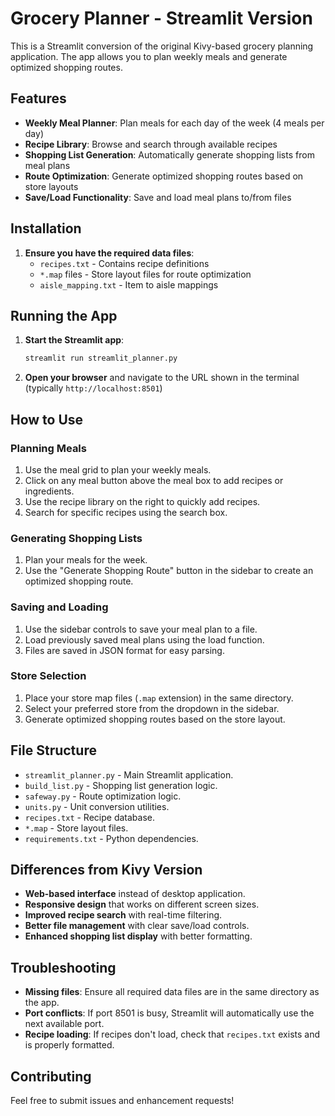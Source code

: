 # Grocery Planner - Streamlit Version

This is a Streamlit conversion of the original Kivy-based grocery planning application. The app allows you to plan weekly meals and generate optimized shopping routes.

## Features

- **Weekly Meal Planner**: Plan meals for each day of the week (4 meals per day)
- **Recipe Library**: Browse and search through available recipes
- **Shopping List Generation**: Automatically generate shopping lists from meal plans
- **Route Optimization**: Generate optimized shopping routes based on store layouts
- **Save/Load Functionality**: Save and load meal plans to/from files

## Installation

1. **Ensure you have the required data files**:
   - `recipes.txt` - Contains recipe definitions
   - `*.map` files - Store layout files for route optimization
   - `aisle_mapping.txt` - Item to aisle mappings

## Running the App

1. **Start the Streamlit app**:
   ```bash
   streamlit run streamlit_planner.py
   ```

2. **Open your browser** and navigate to the URL shown in the terminal (typically `http://localhost:8501`)

## How to Use

### Planning Meals
1. Use the meal grid to plan your weekly meals.
2. Click on any meal button above the meal box to add recipes or ingredients.
3. Use the recipe library on the right to quickly add recipes.
4. Search for specific recipes using the search box.

### Generating Shopping Lists
1. Plan your meals for the week.
2. Use the "Generate Shopping Route" button in the sidebar to create an optimized shopping route.

### Saving and Loading
1. Use the sidebar controls to save your meal plan to a file.
2. Load previously saved meal plans using the load function.
3. Files are saved in JSON format for easy parsing.

### Store Selection
1. Place your store map files (`.map` extension) in the same directory.
2. Select your preferred store from the dropdown in the sidebar.
3. Generate optimized shopping routes based on the store layout.

## File Structure

- `streamlit_planner.py` - Main Streamlit application.
- `build_list.py` - Shopping list generation logic.
- `safeway.py` - Route optimization logic.
- `units.py` - Unit conversion utilities.
- `recipes.txt` - Recipe database.
- `*.map` - Store layout files.
- `requirements.txt` - Python dependencies.

## Differences from Kivy Version

- **Web-based interface** instead of desktop application.
- **Responsive design** that works on different screen sizes.
- **Improved recipe search** with real-time filtering.
- **Better file management** with clear save/load controls.
- **Enhanced shopping list display** with better formatting.

## Troubleshooting

- **Missing files**: Ensure all required data files are in the same directory as the app.
- **Port conflicts**: If port 8501 is busy, Streamlit will automatically use the next available port.
- **Recipe loading**: If recipes don't load, check that `recipes.txt` exists and is properly formatted.

## Contributing

Feel free to submit issues and enhancement requests! 